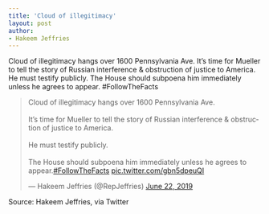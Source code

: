 ```yaml
---
title: 'Cloud of illegitimacy'
layout: post
author:
- Hakeem Jeffries
---
```


Cloud of illegitimacy hangs over 1600 Pennsylvania Ave. It’s time for Mueller to tell the story of Russian interference &amp; obstruction of justice to America. He must testify publicly. The House should subpoena him immediately unless he agrees to appear. #FollowTheFacts

<blockquote class="twitter-tweet"><p lang="en" dir="ltr">Cloud of illegitimacy hangs over 1600 Pennsylvania Ave.<br><br>It’s time for Mueller to tell the story of Russian interference &amp; obstruction of justice to America.<br><br>He must testify publicly.<br><br>The House should subpoena him immediately unless he agrees to appear.<a href="https://twitter.com/hashtag/FollowTheFacts?src=hash&amp;ref_src=twsrc%5Etfw">#FollowTheFacts</a> <a href="https://t.co/gbn5dpeuQI">pic.twitter.com/gbn5dpeuQI</a></p>&mdash; Hakeem Jeffries (@RepJeffries) <a href="https://twitter.com/RepJeffries/status/1142233103823507456?ref_src=twsrc%5Etfw">June 22, 2019</a></blockquote><script async src="https://platform.twitter.com/widgets.js" charset="utf-8"></script>

Source: Hakeem Jeffries, via Twitter
